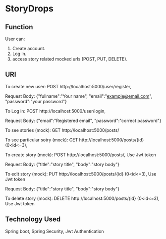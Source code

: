 # StoryDrops

## Function

User can:
1. Create account.
2. Log in.
3. access story related mocked urls (POST, PUT, DELETE).

## URI

To create new user: POST http://localhost:5000/user/register,

   Request Body: {"fullname":"Your name", "email":"example@email.com", "password":"your password"}
   
To Log in: POST http://localhost:5000/user/login,

   Request Body: {"email":"Registered email", "password":"correct password"}

To see stories (mock): GET http://localhost:5000/posts/

To see particular sotry (mock): GET http://localhost:5000/posts/{id} (0<id<=3), 

To create story (mock): POST http://localhost:5000/posts/, Use Jwt token

   Request Body: {"title":"story title", "body":"story body"}
   
To edit story (mock): PUT http://localhost:5000/posts/{id} (0<id<=3), Use Jwt token

   Request Body: {"title":"story title", "body":"story body"}

To delete story (mock): DELETE http://localhost:5000/posts/{id} (0<id<=3), Use Jwt token
   
## Technology Used

Spring boot, Spring Security, Jwt Authentication
